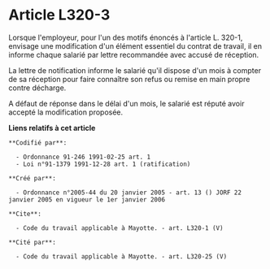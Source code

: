 # Article L320-3

Lorsque l'employeur, pour l'un des motifs énoncés à l'article L. 320-1, envisage une modification d'un élément essentiel du
contrat de travail, il en informe chaque salarié par lettre recommandée avec accusé de réception.

La lettre de notification informe le salarié qu'il dispose d'un mois à compter de sa réception pour faire connaître son refus
ou remise en main propre contre décharge.

A défaut de réponse dans le délai d'un mois, le salarié est réputé avoir accepté la modification proposée.

**Liens relatifs à cet article**

	**Codifié par**:

	  - Ordonnance 91-246 1991-02-25 art. 1
	  - Loi n°91-1379 1991-12-28 art. 1 (ratification)

	**Créé par**:

	  - Ordonnance n°2005-44 du 20 janvier 2005 - art. 13 () JORF 22 janvier 2005 en vigueur le 1er janvier 2006

	**Cite**:

	  - Code du travail applicable à Mayotte. - art. L320-1 (V)

	**Cité par**:

	  - Code du travail applicable à Mayotte. - art. L320-25 (V)
